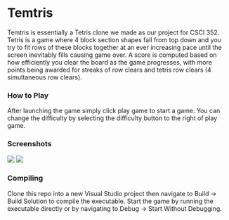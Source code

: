# Temtris
Temtris is essentially a Tetris clone we made as our project for CSCI 352. Tetris is a game where 4 block section shapes fall from top down and you try to fit rows of these blocks together at an ever increasing pace until the screen inevitably fills causing game over. A score is computed based on how efficiently you clear the board as the game progresses, with more points being awarded for streaks of row clears and tetris row clears (4 simultaneous row clears). 

### How to Play
After launching the game simply click play game to start a game. You can change the difficulty by selecting the difficulty button to the right of play game.

### Screenshots
![](https://i.imgur.com/vn0K0PY.png)
![](https://i.imgur.com/15h5xTv.png)

### Compiling
Clone this repo into a new Visual Studio project then navigate to Build -> Build Solution to compile the executable. Start the game by running the executable directly or by navigating to Debug -> Start Without Debugging.
